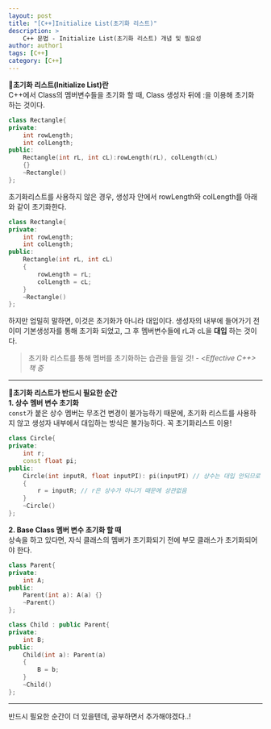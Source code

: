 ```yaml
---
layout: post
title: "[C++]Initialize List(초기화 리스트)"
description: >
    C++ 문법 - Initialize List(초기화 리스트) 개념 및 필요성
author: author1
tags: [C++]
category: [C++]
---
```


📌__초기화 리스트(Initialize List)란__  
C++에서 Class의 멤버변수들을 초기화 할 때, Class 생성자 뒤에 :을 이용해 초기화 하는 것이다.  
~~~c++
class Rectangle{
private: 
    int rowLength;
    int colLength;
public:
    Rectangle(int rL, int cL):rowLength(rL), colLength(cL)
    {}
    ~Rectangle()
};
~~~

초기화리스트를 사용하지 않은 경우, 생성자 안에서 rowLength와 colLength를 아래와 같이 초기화한다.  
~~~c++
class Rectangle{
private: 
    int rowLength;
    int colLength;
public:
    Rectangle(int rL, int cL)
    {
        rowLength = rL;
        colLength = cL;
    }
    ~Rectangle()
};
~~~

하지만 엄밀히 말하면, 이것은 <span style="color: var(--highlight-color)">초기화가 아니라 대입</span>이다. 생성자의 내부에 들어가기 전 이미 기본생성자를 통해 초기화 되었고, 그 후 멤버변수들에 rL과 cL을 __대입__ 하는 것이다.  

> 초기화 리스트를 통해 멤버를 초기화하는 습관을 들일 것!
           - _<Effective C++> 책 중_ 

* * *

📌__초기화 리스트가 반드시 필요한 순간__  
__1. 상수 멤버 변수 초기화__  
`const`가 붙은 상수 멤버는 무조건 변경이 불가능하기 때문에, 초기화 리스트를 사용하지 않고 생성자 내부에서 대입하는 방식은 불가능하다. 꼭 초기화리스트 이용!  
~~~c++
class Circle{
private: 
    int r;
    const float pi;
public:
    Circle(int inputR, float inputPI): pi(inputPI) // 상수는 대입 안되므로 반드시 초기화 리스트
    {
        r = inputR; // r은 상수가 아니기 때문에 상관없음
    }
    ~Circle()
};
~~~

__2. Base Class 멤버 변수 초기화 할 때__  
상속을 하고 있다면, 자식 클래스의 멤버가 초기화되기 전에 부모 클래스가 초기화되어야 한다.
~~~c++
class Parent{
private:
    int A;
public:
    Parent(int a): A(a) {}
    ~Parent()
};

class Child : public Parent{
private: 
    int B;
public:
    Child(int a): Parent(a)
    {
        B = b; 
    }
    ~Child()
};
~~~

* * *

반드시 필요한 순간이 더 있을텐데, 공부하면서 추가해야겠다..!